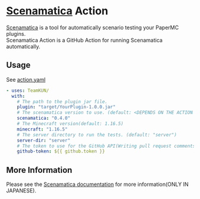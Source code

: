 # [Scenamatica](https://github.com/TeamKun/Scenamatica) Action

[Scenamatica](https://github.com/TeamKun/Scenamatica) is a tool for automatically scenario testing your PaperMC plugins.  
Scenamatica Action is a GitHub Action for running Scenamatica automatically.

## Usage

See [action.yaml](./action.yaml)

```yaml
- uses: TeamKUN/
  with:
    # The path to the plugin jar file.
    plugin: "target/YourPlugin-1.0.0.jar"
    # The scenamatica version to use. (default: <DEPENDS ON THE ACTION VERSION>)
    scenamatica: "0.4.0"
    # The Minecraft version(default: 1.16.5)
    minecraft: "1.16.5"
    # The server directory to run the tests. (default: "server")
    server-dir: "server"
    # The token to use for the GitHub API(Writing pull request comments). (default: ${{ github.token }})
    github-token: ${{ github.token }}
```

## More Information

Please see the [Scenamatica documentation](https://scenamatica.kunlab.org/) for more information\(ONLY IN JAPANESE).
